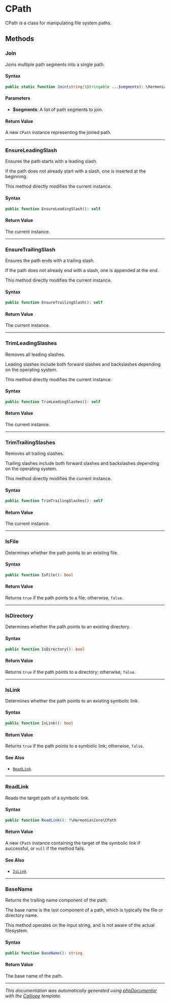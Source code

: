 # CPath

CPath is a class for manipulating file system paths.

## Methods

### Join

Joins multiple path segments into a single path.

#### Syntax

```php
public static function Join(string|\Stringable ...$segments): \Harmonia\Core\CPath
```

#### Parameters

- **$segments**: A list of path segments to join.

#### Return Value

A new `CPath` instance representing the joined path.

---

### EnsureLeadingSlash

Ensures the path starts with a leading slash.

If the path does not already start with a slash, one is inserted at the
beginning.

This method directly modifies the current instance.

#### Syntax

```php
public function EnsureLeadingSlash(): self
```

#### Return Value

The current instance.

---

### EnsureTrailingSlash

Ensures the path ends with a trailing slash.

If the path does not already end with a slash, one is appended at the
end.

This method directly modifies the current instance.

#### Syntax

```php
public function EnsureTrailingSlash(): self
```

#### Return Value

The current instance.

---

### TrimLeadingSlashes

Removes all leading slashes.

Leading slashes include both forward slashes and backslashes depending on
the operating system.

This method directly modifies the current instance.

#### Syntax

```php
public function TrimLeadingSlashes(): self
```

#### Return Value

The current instance.

---

### TrimTrailingSlashes

Removes all trailing slashes.

Trailing slashes include both forward slashes and backslashes depending
on the operating system.

This method directly modifies the current instance.

#### Syntax

```php
public function TrimTrailingSlashes(): self
```

#### Return Value

The current instance.

---

### IsFile

Determines whether the path points to an existing file.

#### Syntax

```php
public function IsFile(): bool
```

#### Return Value

Returns `true` if the path points to a file; otherwise, `false`.

---

### IsDirectory

Determines whether the path points to an existing directory.

#### Syntax

```php
public function IsDirectory(): bool
```

#### Return Value

Returns `true` if the path points to a directory; otherwise, `false`.

---

### IsLink

Determines whether the path points to an existing symbolic link.

#### Syntax

```php
public function IsLink(): bool
```

#### Return Value

Returns `true` if the path points to a symbolic link; otherwise, `false`.

#### See Also

- [`ReadLink`](#ReadLink)

---

### ReadLink

Reads the target path of a symbolic link.

#### Syntax

```php
public function ReadLink(): ?\Harmonia\Core\CPath
```

#### Return Value

A new `CPath` instance containing the target of the symbolic link if successful, or `null` if the method fails.

#### See Also

- [`IsLink`](#IsLink)

---

### BaseName

Returns the trailing name component of the path.

The base name is the last component of a path, which is typically the
file or directory name.

This method operates on the input string, and is not aware of the actual
filesystem.

#### Syntax

```php
public function BaseName(): string
```

#### Return Value

The base name of the path.

---

*This documentation was automatically generated using [phpDocumentor](http://www.phpdoc.org/) with the [Calliope](https://github.com/DaphneWebFramework/Calliope) template.*
